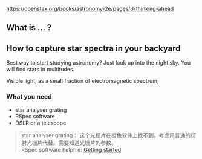 https://openstax.org/books/astronomy-2e/pages/6-thinking-ahead

## What is ... ?



## How to capture star spectra in your backyard

Best way to start studying astronomy? Just look up into the night sky. You will find stars in multitudes.

Visible light, as a small fraction of electromagnetic spectrum, 

### What you need

- star analyser grating
- RSpec software
- DSLR or a telescope

> star analyser grating： 这个光栅片在橙色软件上找不到，考虑用普通的衍射光栅片代替。需要知道光栅片的参数。   
RSpec software helpfile: [Getting started](https://rspec-astro.com/download/Getting%20Started%20in%20Astronomical%20Spectroscopy%20using%20RSpec.pdf)